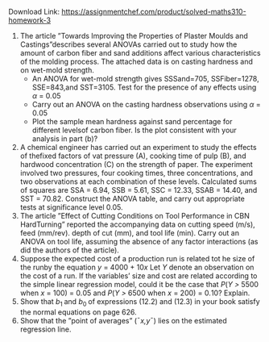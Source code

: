 Download Link: https://assignmentchef.com/product/solved-maths310-homework-3
<br>
<ol>

 <li>The article ”Towards Improving the Properties of Plaster Moulds and Castings”describes several ANOVAs carried out to study how the amount of carbon fiber and sand additions affect various characteristics of the molding process. The attached data is on casting hardness and on wet-mold strength.

  <ul>

   <li>An ANOVA for wet-mold strength gives SSSand=705, SSFiber=1278, SSE=843,and SST=3105. Test for the presence of any effects using <em>α </em>= 0<em>.</em>05</li>

   <li>Carry out an ANOVA on the casting hardness observations using <em>α </em>= 0<em>.</em>05</li>

   <li>Plot the sample mean hardness against sand percentage for different levelsof carbon fiber. Is the plot consistent with your analysis in part (b)?</li>

  </ul></li>

 <li>A chemical engineer has carried out an experiment to study the effects of thefixed factors of vat pressure (A), cooking time of pulp (B), and hardwood concentration (C) on the strength of paper. The experiment involved two pressures, four cooking times, three concentrations, and two observations at each combination of these levels. Calculated sums of squares are SSA = 6.94, SSB = 5.61, SSC = 12.33, SSAB = 14.40, and SST = 70.82. Construct the ANOVA table, and carry out appropriate tests at significance level 0.05.</li>

 <li>The article ”Effect of Cutting Conditions on Tool Performance in CBN HardTurning” reported the accompanying data on cutting speed (m/s), feed (mm/rev). depth of cut (mm), and tool life (min). Carry out an ANOVA on tool life, assuming the absence of any factor interactions (as did the authors of the article).</li>

 <li>Suppose the expected cost of a production run is related tot he size of the runby the equation <em>y </em>= 4000 + 10<em>x </em>Let <em>Y </em>denote an observation on the cost of a run. If the variables’ size and cost are related according to the simple linear regression model, could it be the case that <em>P</em>(<em>Y &gt; </em>5500 when <em>x </em>= 100) = 0<em>.</em>05 and <em>P</em>(<em>Y &gt; </em>6500 when <em>x </em>= 200) = 0<em>.</em>10? Explain.</li>

 <li>Show that <em>b</em><sub>1 </sub>and <em>b</em><sub>0 </sub>of expressions (12.2) and (12.3) in your book satisfy the normal equations on page 626.</li>

 <li>Show that the ”point of averages” (¯<em>x,y</em>¯) lies on the estimated regression line.</li>

</ol>